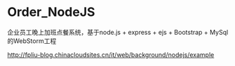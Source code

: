 # Order_NodeJS
企业员工晚上加班点餐系统，基于node.js + express + ejs + Bootstrap + MySql的WebStorm工程

http://fpliu-blog.chinacloudsites.cn/it/web/background/nodejs/example
